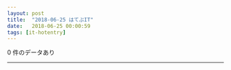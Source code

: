 ```yaml
---
layout: post
title:  "2018-06-25 はてぶIT"
date:   2018-06-25 00:00:59
tags: [it-hotentry]
---
```

0 件のデータあり

<hr>
